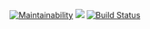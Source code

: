 [![Maintainability](https://api.codeclimate.com/v1/badges/9e8a357351f1110dad3f/maintainability)](https://codeclimate.com/github/Duxy1996/eduproject/maintainability) <a href="https://codeclimate.com/github/Duxy1996/eduproject/test_coverage"><img src="https://api.codeclimate.com/v1/badges/9e8a357351f1110dad3f/test_coverage" /></a> [![Build Status](https://travis-ci.org/Duxy1996/eduproject.svg?branch=TestBranch)](https://travis-ci.org/Duxy1996/eduproject)
